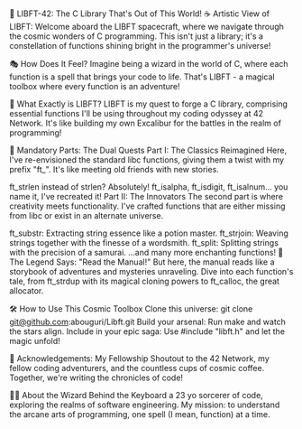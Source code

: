 🚀 LIBFT-42: The C Library That's Out of This World!
☕ Artistic View of LIBFT:
Welcome aboard the LIBFT spacecraft, where we navigate through the cosmic wonders of C programming. This isn't just a library; it's a constellation of functions shining bright in the programmer's universe!

🎭 How Does It Feel?
Imagine being a wizard in the world of C, where each function is a spell that brings your code to life. That's LIBFT - a magical toolbox where every function is an adventure!

📖 What Exactly is LIBFT?
LIBFT is my quest to forge a C library, comprising essential functions I'll be using throughout my coding odyssey at 42 Network. It's like building my own Excalibur for the battles in the realm of programming!

🔧 Mandatory Parts: The Dual Quests
Part I: The Classics Reimagined
Here, I've re-envisioned the standard libc functions, giving them a twist with my prefix "ft_". It's like meeting old friends with new stories.

ft_strlen instead of strlen? Absolutely!
ft_isalpha, ft_isdigit, ft_isalnum... you name it, I've recreated it!
Part II: The Innovators
The second part is where creativity meets functionality. I've crafted functions that are either missing from libc or exist in an alternate universe.

ft_substr: Extracting string essence like a potion master.
ft_strjoin: Weaving strings together with the finesse of a wordsmith.
ft_split: Splitting strings with the precision of a samurai.
...and many more enchanting functions!
🌌 The Legend Says: "Read the Manual!"
But here, the manual reads like a storybook of adventures and mysteries unraveling. Dive into each function's tale, from ft_strdup with its magical cloning powers to ft_calloc, the great allocator.

🛠️ How to Use This Cosmic Toolbox
Clone this universe: git clone git@github.com:abouguri/Libft.git
Build your arsenal: Run make and watch the stars align.
Include in your epic saga: Use #include "libft.h" and let the magic unfold!

🙏 Acknowledgements: My Fellowship
Shoutout to the 42 Network, my fellow coding adventurers, and the countless cups of cosmic coffee. Together, we're writing the chronicles of code!

🧙‍♂️ About the Wizard Behind the Keyboard
a 23 yo sorcerer of code, exploring the realms of software engineering. My mission: to understand the arcane arts of programming, one spell (I mean, function) at a time.
